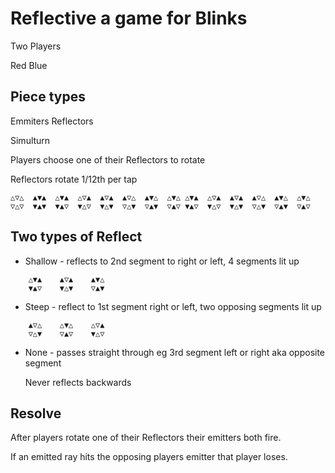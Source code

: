 # Reflective a game for Blinks

Two Players

Red Blue

## Piece types

Emmiters
Reflectors

Simulturn

Players choose one of their Reflectors to rotate

Reflectors rotate 1/12th per tap

    △▽△  ▲▼▲  △▼▲  △▽▲  ▲▽▲  ▲▽△  ▲▼△  △▼△ △▼▲  △▽▲  ▲▽▲  ▲▽△  ▲▼△  △▼△
    ▽△▽  ▼▲▼  ▼▲▽  ▼△▽  ▼△▼  ▽△▼  ▽▲▼  ▽▲▽ ▼▲▽  ▼△▽  ▼△▼  ▽△▼  ▽▲▼  ▽▲▽

## Two types of Reflect

- Shallow - reflects to 2nd segment to right or left,  4 segments lit up
```
    △▼▲    ▲▽▲    ▲▼△
    ▼▲▽    ▼△▼    ▽▲▼
```
- Steep - reflect to 1st segment right or left, two opposing segments lit up
```
    ▲▽△    △▼△    △▽▲
    ▽△▼    ▽▲▽    ▼△▽
```
- None - passes straight through eg 3rd segment left or right aka opposite segment

  Never reflects backwards

## Resolve

After players rotate one of their Reflectors their emitters both fire.

If an emitted ray hits the opposing players emitter that player loses.
